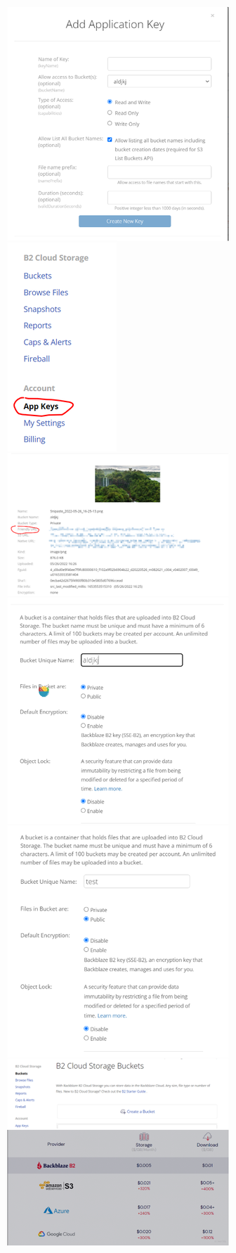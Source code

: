![](content/blogs/guide-to-setup-blog-with-zero-cost-3/images/Pasted%20image%2020220526165517.png)![](content/blogs/guide-to-setup-blog-with-zero-cost-3/images/Pasted%20image%2020220526165445.png)![](content/blogs/guide-to-setup-blog-with-zero-cost-3/images/Pasted%20image%2020220526164643.png)![](content/blogs/guide-to-setup-blog-with-zero-cost-3/images/Pasted%20image%2020220526161525.png)![](content/blogs/guide-to-setup-blog-with-zero-cost-3/images/Pasted%20image%2020220526161117.png)![](content/blogs/guide-to-setup-blog-with-zero-cost-3/images/Pasted%20image%2020220526161034.png)![](content/blogs/guide-to-setup-blog-with-zero-cost-3/images/Pasted%20image%2020220526093510.png)